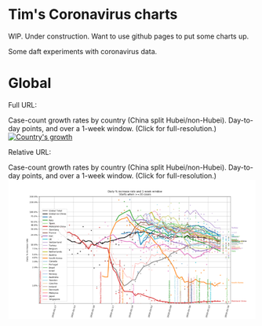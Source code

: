 Tim's Coronavirus charts
========================

WIP.  Under construction.  Want to use github pages to put some charts up.

Some daft experiments with coronavirus data.

Global
======

Full URL:

Case-count growth rates by country (China split Hubei/non-Hubei).  Day-to-day points, and over a 1-week window.  (Click for full-resolution.)
[![Country's growth](https://timday.github.io/coronavirus/img/global/small/growth.png)](https://timday.github.io/coronavirus/img/global/growth.png)

Relative URL:

Case-count growth rates by country (China split Hubei/non-Hubei).  Day-to-day points, and over a 1-week window.  (Click for full-resolution.)
[![Country's growth](img/global/small/growth.png)](img/global/growth.png)
